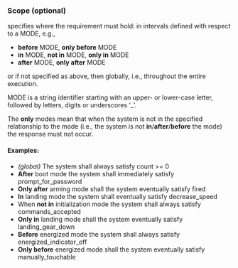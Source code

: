 ### Scope (optional)

specifies where the requirement must hold: in intervals defined with respect to a MODE, e.g.,

* **before** MODE, **only before** MODE
* **in** MODE, **not in** MODE,  **only in** MODE
* **after** MODE, **only after** MODE

or if not specified as above, then globally, i.e., throughout the entire execution.

MODE is a string identifier starting with an upper- or lower-case letter, followed by letters, digits or underscores ‘_’.

The **only** modes mean that when the system is not in the specified relationship to the mode
(i.e., the system is not **in**/**after**/**before** the mode) the response must not occur.

#### Examples:

* _(global)_ The system shall always satisfy count >= 0
* **After** boot mode the system shall immediately satisfy prompt_for_password
* **Only after** arming mode shall the system eventually satisfy fired
* **In** landing mode the system shall eventually satisfy decrease_speed
* When **not in** initialization mode the system shall always satisfy commands_accepted
* **Only in** landing mode shall the system eventually satisfy landing_gear_down
* **Before** energized mode the system shall always satisfy energized_indicator_off
* **Only before** energized mode shall the system eventually satisfy manually_touchable
